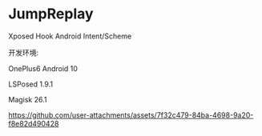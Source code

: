 # JumpReplay
Xposed Hook Android Intent/Scheme

开发环境:

OnePlus6 Android 10

LSPosed 1.9.1

Magisk 26.1


https://github.com/user-attachments/assets/7f32c479-84ba-4698-9a20-f8e82d490428

